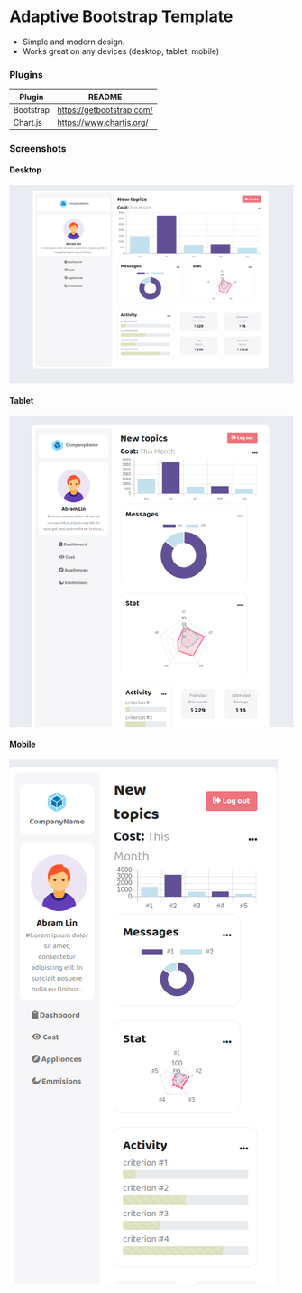 # Adaptive Bootstrap Template

  - Simple and modern design. 
  - Works great on any devices (desktop, tablet, mobile) 

### Plugins

| Plugin | README |
| ------ | ------ |
| Bootstrap | https://getbootstrap.com/ |
| Chart.js |https://www.chartjs.org/ |



### Screenshots
#### Desktop
![Desktop](https://github.com/kryku/Adaptive-bootstrap-template/raw/master/screenshots/desktop.png)

#### Tablet
![Tablet](https://github.com/kryku/Adaptive-bootstrap-template/raw/master/screenshots/tablet.png)

#### Mobile
![Mobile](https://github.com/kryku/Adaptive-bootstrap-template/raw/master/screenshots/mobile.png)
